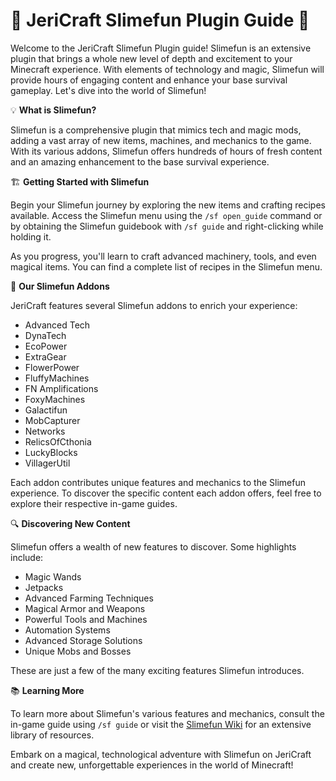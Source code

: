 # 🧪 JeriCraft Slimefun Plugin Guide 🔮

Welcome to the JeriCraft Slimefun Plugin guide! Slimefun is an extensive plugin that brings a whole new level of depth
and excitement to your Minecraft experience. With elements of technology and magic, Slimefun will provide hours of
engaging content and enhance your base survival gameplay. Let's dive into the world of Slimefun!

💡 **What is Slimefun?**

Slimefun is a comprehensive plugin that mimics tech and magic mods, adding a vast array of new items, machines, and
mechanics to the game. With its various addons, Slimefun offers hundreds of hours of fresh content and an amazing
enhancement to the base survival experience.

🏗️ **Getting Started with Slimefun**

Begin your Slimefun journey by exploring the new items and crafting recipes available. Access the Slimefun menu using
the `/sf open_guide` command or by obtaining the Slimefun guidebook with `/sf guide` and right-clicking while holding
it.

As you progress, you'll learn to craft advanced machinery, tools, and even magical items. You can find a complete list
of recipes in the Slimefun menu.

🔌 **Our Slimefun Addons**

JeriCraft features several Slimefun addons to enrich your experience:

- Advanced Tech
- DynaTech
- EcoPower
- ExtraGear
- FlowerPower
- FluffyMachines
- FN Amplifications
- FoxyMachines
- Galactifun
- MobCapturer
- Networks
- RelicsOfCthonia
- LuckyBlocks
- VillagerUtil

Each addon contributes unique features and mechanics to the Slimefun experience. To discover the specific content each
addon offers, feel free to explore their respective in-game guides.

🔍 **Discovering New Content**

Slimefun offers a wealth of new features to discover. Some highlights include:

- Magic Wands
- Jetpacks
- Advanced Farming Techniques
- Magical Armor and Weapons
- Powerful Tools and Machines
- Automation Systems
- Advanced Storage Solutions
- Unique Mobs and Bosses

These are just a few of the many exciting features Slimefun introduces.

📚 **Learning More**

To learn more about Slimefun's various features and mechanics, consult the in-game guide using `/sf guide` or visit
the [Slimefun Wiki](https://github.com/Slimefun/Slimefun4/wiki) for an extensive library of resources.

Embark on a magical, technological adventure with Slimefun on JeriCraft and create new, unforgettable experiences in the
world of Minecraft!
